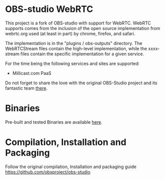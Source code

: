 
# OBS-studio WebRTC

This project is a fork of OBS-studio with support for WebRTC. WebRTC supports comes from the inclusion of the open source implementation from webrtc.org used (at least in part) by chrome, firefox, and safari.

The implementation is in the "plugins / obs-outputs" directory. The WebRTCStream files contain the high-level implementation, while the xxxx-stream files contain the specific implementation for a given service.

For the time being the following services and sites are supported:
- Millicast.com PaaS

Do not forget to share the love with the original OBS-Studio project and its fantastic team [there](https://obsproject.com/blog/progress-report-february-2019).


# Binaries

Pre-built and tested Binaries are available [here](https://github.com/CoSMoSoftware/OBS-studio-webrtc/releases).

# Compilation, Installation and Packaging

Follow the original compilation, Installation and packaging guide https://github.com/obsproject/obs-studio

